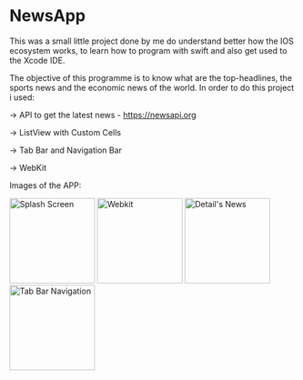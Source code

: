 # NewsApp
This was a small little project done by me do understand better how the IOS ecosystem works, to learn how to program with swift and also get used to the Xcode IDE. 

The objective of this programme is to know what are the top-headlines, the sports news and the economic news of the world. In order to do this project i used:

  -> API to get the latest news - https://newsapi.org
  
  -> ListView with Custom Cells 
  
  -> Tab Bar and Navigation Bar
  
  -> WebKit
  
Images of the APP:


<img width="150" float="left" alt="Splash Screen" src="https://user-images.githubusercontent.com/51703514/223484998-6b4bcb10-4f48-4b54-acc7-f1e5b3e8dd0b.png">
<img width="150" float="left" alt="Webkit" src="https://user-images.githubusercontent.com/51703514/223485112-59da7a6e-6dee-49df-becc-9ecfc3108ec2.png">
<img width="150" float="left" alt="Detail's News" src="https://user-images.githubusercontent.com/51703514/223485108-7727fdaf-e5e1-4ff7-9398-74b94d4c5bf5.png">
<img width="150" float="left" alt="Tab Bar Navigation" src="https://user-images.githubusercontent.com/51703514/223485103-f2354f80-4005-43bd-ae24-d940b62c1aaa.png">
